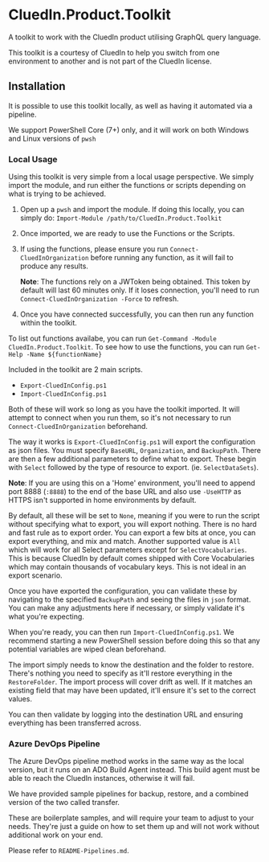 # CluedIn.Product.Toolkit

A toolkit to work with the CluedIn product utilising GraphQL query language.

This toolkit is a courtesy of CluedIn to help you switch from one environment to another and is not part of the CluedIn license.

## Installation

It is possible to use this toolkit locally, as well as having it automated via a pipeline. 

We support PowerShell Core (7+) only, and it will work on both Windows and Linux versions of `pwsh`

### Local Usage

Using this toolkit is very simple from a local usage perspective. We simply import the module, and run either the functions or scripts depending on what is trying to be achieved.

1. Open up a `pwsh` and import the module. If doing this locally, you can simply do:
    `Import-Module /path/to/CluedIn.Product.Toolkit`
1. Once imported, we are ready to use the Functions or the Scripts.
1. If using the functions, please ensure you run `Connect-CluedInOrganization` before running any function, as it will fail to produce any results.

    **Note**: The functions rely on a JWToken being obtained. This token by default will last 60 minutes only. If it loses connection, you'll need to run `Connect-CluedInOrganization -Force` to refresh.
    
1. Once you have connected successfully, you can then run any function within the toolkit. 

To list out functions availabe, you can run `Get-Command -Module CluedIn.Product.Toolkit`.
To see how to use the functions, you can run `Get-Help -Name ${functionName}`

Included in the toolkit are 2 main scripts.
- `Export-CluedInConfig.ps1`
- `Import-CluedInConfig.ps1`

Both of these will work so long as you have the toolkit imported. It will attempt to connect when you run them, so it's not necessary to run `Connect-CluedInOrganization` beforehand.

The way it works is `Export-CluedInConfig.ps1` will export the configuration as json files.
You must specify `BaseURL`, `Organization`, and `BackupPath`. There are then a few additional parameters to define what to export. These begin with `Select` followed by the type of resource to export. (ie. `SelectDataSets`).

**Note**: If you are using this on a 'Home' environment, you'll need to append port 8888 (`:8888`) to the end of the base URL and also use `-UseHTTP` as HTTPS isn't supported in home environments by default.

By default, all these will be set to `None`, meaning if you were to run the script without specifying what to export, you will export nothing. There is no hard and fast rule as to export order. You can export a few bits at once, you can export everything, and mix and match. Another supported value is `All` which will work for all Select parameters except for `SelectVocabularies`. This is because CluedIn by default comes shipped with Core Vocabularies which may contain thousands of vocabulary keys. This is not ideal in an export scenario.

Once you have exported the configuration, you can validate these by navigating to the specified `BackupPath` and seeing the files in `json` format. You can make any adjustments here if necessary, or simply validate it's what you're expecting.

When you're ready, you can then run `Import-CluedInConfig.ps1`. We recommend starting a new PowerShell session before doing this so that any potential variables are wiped clean beforehand.

The import simply needs to know the destination and the folder to restore. There's nothing you need to specify as it'll restore everything in the `RestoreFolder`. The import process will cover drift as well. If it matches an existing field that may have been updated, it'll ensure it's set to the correct values.

You can then validate by logging into the destination URL and ensuring everything has been transferred across.

### Azure DevOps Pipeline

The Azure DevOps pipeline method works in the same way as the local version, but it runs on an ADO Build Agent instead. This build agent must be able to reach the CluedIn instances, otherwise it will fail.

We have provided sample pipelines for backup, restore, and a combined version of the two called transfer.

These are boilerplate samples, and will require your team to adjust to your needs. They're just a guide on how to set them up and will not work without additional work on your end. 

Please refer to `README-Pipelines.md`.
